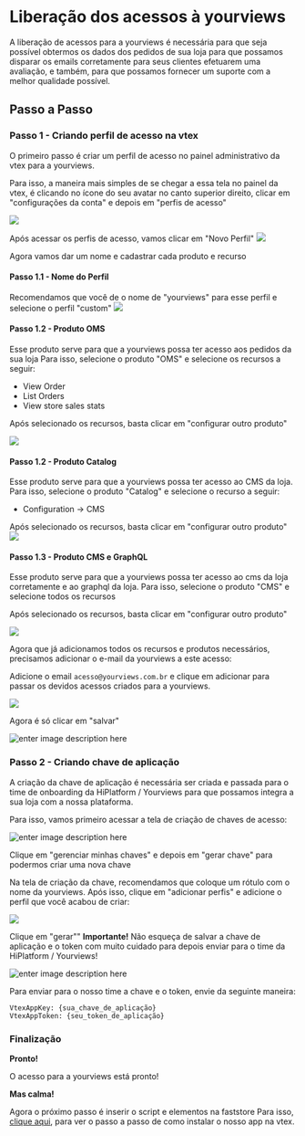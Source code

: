 # Liberação dos acessos à yourviews

A liberação de acessos para a yourviews é necessária para que seja possível obtermos os dados dos pedidos de sua loja para que possamos disparar os emails corretamente para seus clientes efetuarem uma avaliação, e também, para que possamos fornecer um suporte com a melhor qualidade possível.

## Passo a Passo

### Passo 1 - Criando perfil de acesso na vtex

O primeiro passo é criar um perfil de acesso no painel administrativo da vtex para a yourviews.

Para isso, a maneira mais simples de se chegar a essa tela no painel da vtex, é clicando no ícone do seu avatar no canto superior direito, clicar em "configurações da conta" e depois em "perfis de acesso"

![](https://media3.giphy.com/media/v1.Y2lkPTc5MGI3NjExZjF2NG1qcHBjY2NxenpremwxamNiamFyZjhpZHZ0bDU2N2JpcWZ5MSZlcD12MV9pbnRlcm5hbF9naWZfYnlfaWQmY3Q9Zw/YjIbPpNjeB6D1XHIZ4/giphy.gif)

Após acessar os perfis de acesso, vamos clicar em "Novo Perfil"
![](https://i.imgur.com/DWcOlPO.png)

Agora vamos dar um nome e cadastrar cada produto e recurso

#### Passo 1.1 - Nome do Perfil
Recomendamos que você de o nome de "yourviews" para esse perfil e selecione o perfil "custom"
![](https://i.imgur.com/QGjfyvc.png)

#### Passo 1.2 - Produto OMS
Esse produto serve para que a yourviews possa ter acesso aos pedidos da sua loja
Para isso, selecione o produto "OMS" e selecione os recursos a seguir:
 - View Order
 - List Orders
 - View store sales stats

Após selecionado os recursos, basta clicar em "configurar outro produto"

![](https://media0.giphy.com/media/v1.Y2lkPTc5MGI3NjExd29jNW9tNWZqZ3M2N3VjM3psemJveThuaXNzbGF2b3JscmlvMHphaSZlcD12MV9pbnRlcm5hbF9naWZfYnlfaWQmY3Q9Zw/YR9VN9cVj2Zoqo9oZ6/giphy.gif)

#### Passo 1.2 - Produto Catalog

Esse produto serve para que a yourviews possa ter acesso ao CMS da loja.
Para isso, selecione o produto "Catalog" e selecione o recurso a seguir:
 - Configuration -> CMS
 
Após selecionado os recursos, basta clicar em "configurar outro produto"
![](https://media2.giphy.com/media/v1.Y2lkPTc5MGI3NjExajN2YnpqaHJ2eXZjM20wdmo0bjI1cm1vZTd4eG1weno4Y3Btem1iNyZlcD12MV9pbnRlcm5hbF9naWZfYnlfaWQmY3Q9Zw/Nsw3DayZu7B1aj6NX8/giphy.gif)

#### Passo 1.3 - Produto CMS e GraphQL

Esse produto serve para que a yourviews possa ter acesso ao cms da loja corretamente e ao graphql da loja.
Para isso, selecione o produto "CMS" e selecione todos os recursos
 
Após selecionado os recursos, basta clicar em "configurar outro produto"

![](https://media3.giphy.com/media/v1.Y2lkPTc5MGI3NjExemRmMGNvazIyYnlpczVqcmJwZGE4Z3d1Y2xkNHp0NHJxNTdudDFhbyZlcD12MV9pbnRlcm5hbF9naWZfYnlfaWQmY3Q9Zw/zDEkOlwOfzsJdeTbcS/giphy.gif)

Agora que já adicionamos todos os recursos e produtos necessários, precisamos adicionar o e-mail da yourviews a este acesso:

Adicione o email `acesso@yourviews.com.br` e clique em adicionar para passar os devidos acessos criados para a yourviews.

![](https://i.imgur.com/sehSTM4.png)

Agora é só clicar em "salvar"

![enter image description here](https://i.imgur.com/vg26m6X.png)

### Passo 2 - Criando chave de aplicação

A criação da chave de aplicação é necessária ser criada e passada para o time de onboarding da HiPlatform / Yourviews para que possamos integra a sua loja com a nossa plataforma.

Para isso, vamos primeiro acessar a tela de criação de chaves de acesso:

![enter image description here](https://media1.giphy.com/media/v1.Y2lkPTc5MGI3NjExd2tzbTdndTY0MG1wa2Q4aTIxZXIxa2JlODd4YjduNXk2cHdtczczMSZlcD12MV9pbnRlcm5hbF9naWZfYnlfaWQmY3Q9Zw/Kr4BztRLMEobefxjB4/giphy.gif)

Clique em "gerenciar minhas chaves" e depois em "gerar chave" para podermos criar uma nova chave

Na tela de criação da chave, recomendamos que coloque um rótulo com o nome da yourviews. Após isso, clique em "adicionar perfis" e adicione o perfil que você acabou de criar:

![](https://i.imgur.com/HbSWQad.png)

Clique em "gerar""
**Importante!** Não esqueça de salvar a chave de aplicação e o token com muito cuidado para depois enviar para o time da HiPlatform / Yourviews!

![enter image description here](https://i.imgur.com/76LoU1P.png)

Para enviar para o nosso time a chave e o token, envie da seguinte maneira:
```
VtexAppKey: {sua_chave_de_aplicação}
VtexAppToken: {seu_token_de_aplicação}
```

### Finalização

**Pronto!**

O acesso para a yourviews está pronto!

**Mas calma!**

Agora o próximo passo é inserir o script e elementos na faststore
Para isso, [clique aqui](https://github.com/yourviewsbyhiplatform/documentacoes-faststore/blob/master/Instalar%20Yourviews%20na%20VTEX%20Faststore.md), para ver o passo a passo de como instalar o nosso app na vtex.
<!--stackedit_data:
eyJoaXN0b3J5IjpbLTEyODYzOTU3MDNdfQ==
-->
<!--stackedit_data:
eyJoaXN0b3J5IjpbLTIwOTk3MTc1NThdfQ==
-->